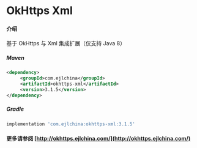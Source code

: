 # OkHttps Xml

#### 介绍

基于 OkHttps 与 Xml 集成扩展（仅支持 Java 8）


##### Maven

```xml
<dependency>
     <groupId>com.ejlchina</groupId>
     <artifactId>okhttps-xml</artifactId>
     <version>3.1.5</version>
</dependency>
```

##### Gradle

```groovy
implementation 'com.ejlchina:okhttps-xml:3.1.5'
```

#### 更多请参阅 [http://okhttps.ejlchina.com/](http://okhttps.ejlchina.com/)
